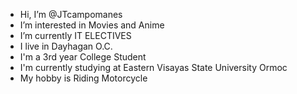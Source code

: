 - Hi, I’m @JTcampomanes
- I’m interested in Movies and Anime
- I’m currently IT ELECTIVES
- I live in Dayhagan O.C.
- I'm a 3rd year College Student
- I'm currently studying at Eastern Visayas State University Ormoc
- My hobby is Riding Motorcycle


